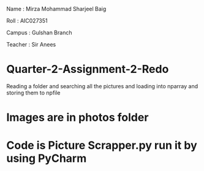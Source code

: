 Name : Mirza Mohammad Sharjeel Baig

Roll : AIC027351

Campus : Gulshan Branch

Teacher : Sir Anees

# Quarter-2-Assignment-2-Redo
Reading a folder and searching all the pictures and loading into nparray and storing them to npfile
# Images are in photos folder
# Code is Picture Scrapper.py run it by using PyCharm
